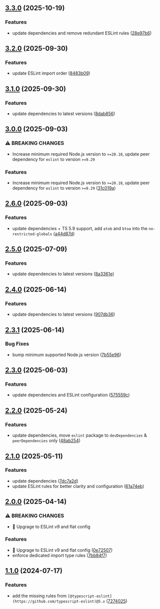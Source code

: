 ## [3.3.0](https://github.com/atomazing/eslint-config/compare/v3.2.0...v3.3.0) (2025-10-19)


### Features

* update dependencies and remove redundant ESLint rules ([28e97b6](https://github.com/atomazing/eslint-config/commit/28e97b6589747458a9ef64bb75ebefc7a2fc54ef))

## [3.2.0](https://github.com/atomazing/eslint-config/compare/v3.1.0...v3.2.0) (2025-09-30)


### Features

* update ESLint import order ([8483b09](https://github.com/atomazing/eslint-config/commit/8483b099747dcbf41d4a51855aeb97594d75369a))

## [3.1.0](https://github.com/atomazing/eslint-config/compare/v3.0.0...v3.1.0) (2025-09-30)


### Features

* update dependencies to latest versions ([8dab856](https://github.com/atomazing/eslint-config/commit/8dab856fe5f131981c8636d1727f6cc85159426a))

## [3.0.0](https://github.com/atomazing/eslint-config/compare/v2.6.0...v3.0.0) (2025-09-03)


### ⚠ BREAKING CHANGES

* Increase minimum required Node.js version to `>=20.10`, update peer dependency for `eslint` to version `>=9.29`

### Features

* Increase minimum required Node.js version to `>=20.10`, update peer dependency for `eslint` to version `>=9.29` ([31c019a](https://github.com/atomazing/eslint-config/commit/31c019aaf65927a0d935610f413ad172d87d3e1a))

## [2.6.0](https://github.com/atomazing/eslint-config/compare/v2.5.0...v2.6.0) (2025-09-03)


### Features

* update dependencies + TS 5.9 support, add `atob` and `btoa` into the `no-restricted-globals` ([a44d87d](https://github.com/atomazing/eslint-config/commit/a44d87d772873b2a736c0feef8048b3f3ee3848b))

## [2.5.0](https://github.com/atomazing/eslint-config/compare/v2.4.0...v2.5.0) (2025-07-09)


### Features

* update dependencies to latest versions ([8a3361e](https://github.com/atomazing/eslint-config/commit/8a3361e4c1b9d2040f0f2b2695f632d80ea3b508))

## [2.4.0](https://github.com/atomazing/eslint-config/compare/v2.3.1...v2.4.0) (2025-06-14)


### Features

* update dependencies to latest versions ([907db36](https://github.com/atomazing/eslint-config/commit/907db36165f1956496c5a929f1307f3f1beffa7c))

## [2.3.1](https://github.com/atomazing/eslint-config/compare/v2.3.0...v2.3.1) (2025-06-14)


### Bug Fixes

* bump minimum supported Node.js version ([7b55e96](https://github.com/atomazing/eslint-config/commit/7b55e9636f220b678662253c1e3811f1aa77ebb8))

## [2.3.0](https://github.com/atomazing/eslint-config/compare/v2.2.0...v2.3.0) (2025-06-03)


### Features

* update dependencies and ESLint configuration ([575559c](https://github.com/atomazing/eslint-config/commit/575559cc5a17adf48f27ebde7c35ece46beaaeae))

## [2.2.0](https://github.com/atomazing/eslint-config/compare/v2.1.0...v2.2.0) (2025-05-24)


### Features

* update dependencies, move `eslint` package to `devDependencies` & `peerDependencies` only ([48ab254](https://github.com/atomazing/eslint-config/commit/48ab254b96596a5178d1761818c7002c309a150e))

## [2.1.0](https://github.com/atomazing/eslint-config/compare/v2.0.0...v2.1.0) (2025-05-11)


### Features

* update dependencies ([7dc7a2d](https://github.com/atomazing/eslint-config/commit/7dc7a2da60a44d5b8715aef555ba0a5fce6de72f))
* update ESLint rules for better clarity and configuration ([61a74eb](https://github.com/atomazing/eslint-config/commit/61a74eb11c05e6f53b38f4d46555b49cdba23300))

## [2.0.0](https://github.com/atomazing/eslint-config/compare/v1.1.0...v2.0.0) (2025-04-14)


### ⚠ BREAKING CHANGES

* :rocket: Upgrage to ESLint v9 and flat config

### Features

* :rocket: Upgrage to ESLint v9 and flat config ([0e72507](https://github.com/atomazing/eslint-config/commit/0e72507e9dcbc6d18ad0bafc50af3672e68a9f73))
* enforce dedicated import type rules ([7bb84f7](https://github.com/atomazing/eslint-config/commit/7bb84f7f214191d333ab6da1d6c45d743cafb690))

## [1.1.0](https://github.com/atomazing/eslint-config/compare/v1.0.5...v1.1.0) (2024-07-17)

### Features

- add the missing rules from `[@typescript-eslint](https://github.com/typescript-eslint)@5.x` ([7274025](https://github.com/atomazing/eslint-config/commit/72740250e8071ef1fbe92df66172579f7a40c912))
